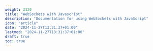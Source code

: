 ```yaml
---
weight: 3120
title: "WebSockets with Javascript"
description: "Documentation for using WebSockets with JavaScript"
icon: "article"
date: "2024-11-27T13:31:37+01:00"
lastmod: "2024-11-27T13:31:37+01:00"
draft: true
toc: true
---
```

